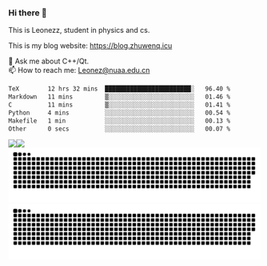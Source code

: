 ### Hi there 👋

<!--
**Leonezz/Leonezz** is a ✨ _special_ ✨ repository because its `README.md` (this file) appears on your GitHub profile.

Here are some ideas to get you started:

-->

This is Leonezz, student in physics and cs.

This is my blog website: https://blog.zhuwenq.icu

💬 Ask me about C++/Qt. \
📫 How to reach me: Leonez@nuaa.edu.cn

<!--START_SECTION:waka-->

```text
TeX        12 hrs 32 mins  ████████████████████████░   96.40 %
Markdown   11 mins         ▒░░░░░░░░░░░░░░░░░░░░░░░░   01.46 %
C          11 mins         ▒░░░░░░░░░░░░░░░░░░░░░░░░   01.41 %
Python     4 mins          ░░░░░░░░░░░░░░░░░░░░░░░░░   00.54 %
Makefile   1 min           ░░░░░░░░░░░░░░░░░░░░░░░░░   00.13 %
Other      0 secs          ░░░░░░░░░░░░░░░░░░░░░░░░░   00.07 %
```

<!--END_SECTION:waka-->

<img align="left" src="https://github-readme-stats.vercel.app/api?username=Leonezz&count_private=true&show_icons=true&include_all_commits=true&theme=vue"/>
<img align="left" src="https://github-readme-stats.vercel.app/api/top-langs/?username=Leonezz&hide=TeX&layout=compact&theme=vue"/>

![GitHub Snake Light](https://raw.githubusercontent.com/Leonezz/Leonezz/output/github-contribution-grid-snake-light.svg#gh-light-mode-only)![GitHub Snake dark](https://raw.githubusercontent.com/Leonezz/Leonezz/output/github-contribution-grid-snake-dark.svg#gh-dark-mode-only)
